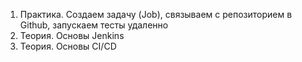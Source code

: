 1. Практика. Создаем задачу (Job), связываем с репозиторием в Github, запускаем тесты удаленно
2. Теория. Основы Jenkins
3. Теория. Основы CI/CD
